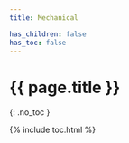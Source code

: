 ```yaml
---
title: Mechanical

has_children: false
has_toc: false
---
```


<!-- Page title (excluded from Table of Contents) -->
<h1>{{ page.title }}</h1>{: .no_toc }

{% include toc.html %} <!-- Table of Contents -->
